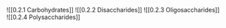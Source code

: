 ![[0.2.1 Carbohydrates]]
![[0.2.2 Disaccharides]]
![[0.2.3 Oligosaccharides]]
![[0.2.4 Polysaccharides]]
